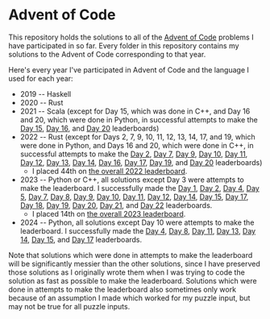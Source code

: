 # Advent of Code

This repository holds the solutions to all of the [Advent of Code](https://adventofcode.com/) problems I have participated in so far. Every folder in this repository contains my solutions to the Advent of Code corresponding to that year.

Here's every year I've participated in Advent of Code and the language I used for each year:

 * 2019 -- Haskell
 * 2020 -- Rust
 * 2021 -- Scala (except for Day 15, which was done in C++, and Day 16 and 20, which were done in Python, in successful attempts to make the [Day 15](https://adventofcode.com/2021/leaderboard/day/15), [Day 16](https://adventofcode.com/2021/leaderboard/day/16), and [Day 20](https://adventofcode.com/2021/leaderboard/day/20) leaderboards)
 * 2022 -- Rust (except for Days 2, 7, 9, 10, 11, 12, 13, 14, 17, and 19, which were done in Python, and Days 16 and 20, which were done in C++, in successful attempts to make the [Day 2](https://adventofcode.com/2022/leaderboard/day/2), [Day 7](https://adventofcode.com/2022/leaderboard/day/7), [Day 9](https://adventofcode.com/2022/leaderboard/day/9), [Day 10](https://adventofcode.com/2022/leaderboard/day/10), [Day 11](https://adventofcode.com/2022/leaderboard/day/11), [Day 12](https://adventofcode.com/2022/leaderboard/day/12), [Day 13](https://adventofcode.com/2022/leaderboard/day/13), [Day 14](https://adventofcode.com/2022/leaderboard/day/14), [Day 16](https://adventofcode.com/2022/leaderboard/day/16), [Day 17](https://adventofcode.com/2022/leaderboard/day/17), [Day 19](https://adventofcode.com/2022/leaderboard/day/19), and [Day 20](https://adventofcode.com/2022/leaderboard/day/20) leaderboards)
   - I placed 44th on [the overall 2022 leaderboard](https://adventofcode.com/2022/leaderboard).
 * 2023 -- Python or C++, all solutions except Day 3 were attempts to make the leaderboard. I successfully made the [Day 1](https://adventofcode.com/2023/leaderboard/day/1), [Day 2](https://adventofcode.com/2023/leaderboard/day/2), [Day 4](https://adventofcode.com/2023/leaderboard/day/4), [Day 5](https://adventofcode.com/2023/leaderboard/day/5), [Day 7](https://adventofcode.com/2023/leaderboard/day/7), [Day 8](https://adventofcode.com/2023/day/8), [Day 9](https://adventofcode.com/2023/leaderboard/day/9), [Day 10](https://adventofcode.com/2023/leaderboard/day/10), [Day 11](https://adventofcode.com/2023/leaderboard/day/11), [Day 12](https://adventofcode.com/2023/leaderboard/day/12), [Day 14](https://adventofcode.com/2023/leaderboard/day/14), [Day 15](https://adventofcode.com/2023/leaderboard/day/15), [Day 17](https://adventofcode.com/2023/leaderboard/day/17), [Day 18](https://adventofcode.com/2023/leaderboard/day/18), [Day 19](https://adventofcode.com/2023/leaderboard/day/19), [Day 20](https://adventofcode.com/2023/leaderboard/day/20), [Day 21](https://adventofcode.com/2023/leaderboard/day/21), and [Day 22](https://adventofcode.com/2023/leaderboard/day/22) leaderboards.
   - I placed 14th on [the overall 2023 leaderboard](https://adventofcode.com/2023/leaderboard).
 * 2024 -- Python, all solutions except Day 10 were attempts to make the leaderboard. I successfully made the [Day 4](https://adventofcode.com/2024/leaderboard/day/4), [Day 8](https://adventofcode.com/2024/leaderboard/day/8), [Day 11](https://adventofcode.com/2024/leaderboard/day/11), [Day 13](https://adventofcode.com/2024/leaderboard/day/13), [Day 14](https://adventofcode.com/2024/leaderboard/day/14), [Day 15](https://adventofcode.com/2024/leaderboard/day/15), and [Day 17](https://adventofcode.com/2024/leaderboard/day/17) leaderboards.

Note that solutions which were done in attempts to make the leaderboard will be significantly messier than the other solutions, since I have preserved those solutions as I originally wrote them when I was trying to code the solution as fast as possible to make the leaderboard. Solutions which were done in attempts to make the leaderboard also sometimes only work because of an assumption I made which worked for my puzzle input, but may not be true for all puzzle inputs.